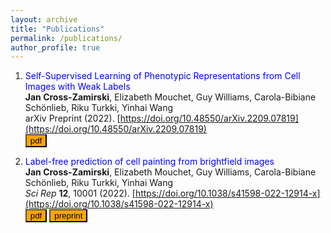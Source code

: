 ```yaml
---
layout: archive
title: "Publications"
permalink: /publications/
author_profile: true
---
```


1. <span style="color:blue">Self-Supervised Learning of Phenotypic Representations from Cell Images with Weak Labels</span>  
**Jan Cross-Zamirski**, Elizabeth Mouchet, Guy Williams, Carola-Bibiane Schönlieb, Riku Turkki, Yinhai Wang  
arXiv Preprint (2022). [https://doi.org/10.48550/arXiv.2209.07819](https://doi.org/10.48550/arXiv.2209.07819)     
[<button type="button" class="btn btn-info" style="background-color:orange">pdf</button>](https://arxiv.org/pdf/2209.07819.pdf)


2. <span style="color:blue">Label-free prediction of cell painting from brightfield images</span>  
**Jan Cross-Zamirski**, Elizabeth Mouchet, Guy Williams, Carola-Bibiane Schönlieb, Riku Turkki, Yinhai Wang  
*Sci Rep* **12**, 10001 (2022). [https://doi.org/10.1038/s41598-022-12914-x](https://doi.org/10.1038/s41598-022-12914-x)      
[<button type="button" class="btn btn-info" style="background-color:orange">pdf</button>](https://www.nature.com/articles/s41598-022-12914-x.pdf) [<button type="button" class="btn btn-info" style="background-color:orange">preprint</button>](https://www.biorxiv.org/content/10.1101/2021.11.05.467394v1.full.pdf)


